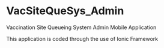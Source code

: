 # VacSiteQueSys_Admin
Vaccination Site Queueing System Admin Mobile Application

This application is coded through the use of Ionic Framework
